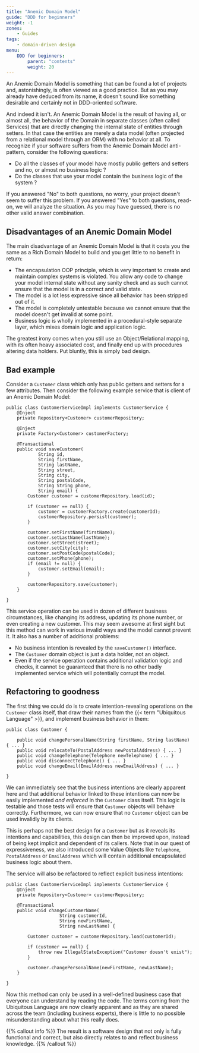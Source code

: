 ```yaml
---
title: "Anemic Domain Model"
guide: "DDD for beginners"
weight: -1
zones:
    - Guides
tags:
    - domain-driven design
menu:
    DDD for beginners:
        parent: "contents"
        weight: 20
---
```


An Anemic Domain Model is something that can be found a lot of projects and, astonishingly, is often viewed as a good 
practice. But as you may already have deduced from its name, it doesn't sound like something desirable and certainly not 
in DDD-oriented software.<!--more-->

And indeed it isn't. An Anemic Domain Model is the result of having all, or almost all, the behavior of the Domain in
separate classes (often called Services) that are directly changing the internal state of entities through setters. In
that case the entities are merely a data model (often projected from a relational model through an ORM) with no
behavior at all. To recognize if your software suffers from the Anemic Domain Model anti-pattern, consider the following
questions:

* Do all the classes of your model have mostly public getters and setters and no, or almost no business logic ?
* Do the classes that use your model contain the business logic of the system ?

If you answered "No" to both questions, no worry, your project doesn't seem to suffer this problem. If you answered "Yes"
to both questions, read-on, we will analyze the situation. As you may have guessed, there is no other valid answer 
combination.

## Disadvantages of an Anemic Domain Model

The main disadvantage of an Anemic Domain Model is that it costs you the same as a Rich Domain Model to build and you
get little to no benefit in return:

* The encapsulation OOP principle, which is very important to create and maintain complex systems is violated. You allow
any code to change your model internal state without any sanity check and as such cannot ensure that the model is in a
correct and valid state.
* The model is a lot less expressive since all behavior has been stripped out of it.
* The model is completely untestable because we cannot ensure that the model doesn't get invalid at some point.  
* Business logic is wholly implemented in a procedural-style separate layer, which mixes domain logic and application
logic.
 
The greatest irony comes when you still use an Object/Relational mapping, with its often heavy associated cost, and finally 
end up with procedures altering data holders. Put bluntly, this is simply bad design.

## Bad example

Consider a `Customer` class which only has public getters and setters for a few attributes. Then consider the following 
example service that is client of an Anemic Domain Model:
 
    public class CustomerServiceImpl implements CustomerService {
        @Inject
        private Repository<Customer> customerRepository;
    
        @Inject
        private Factory<Customer> customerFactory;
    
        @Transactional
        public void saveCustomer(
                String id,
                String firstName,
                String lastName,
                String street,
                String city,
                String postalCode,
                String String phone,
                String email) {
            Customer customer = customerRepository.load(id);
    
            if (customer == null) {
                customer = customerFactory.create(customerId);
                customerRepository.persist(customer);
            }
    
            customer.setFirstName(firstName);
            customer.setLastName(lastName);
            customer.setStreet(street);
            customer.setCity(city);
            customer.setPostCode(postalCode);
            customer.setPhone(phone);
            if (email != null) {
                customer.setEmail(email);
            }
    
            customerRepository.save(customer);
        }
    
    }
  
This service operation can be used in dozen of different business circumstances, like changing its address, updating
its phone number, or even creating a new customer. This may seem awesome at first sight but this method can work in 
various invalid ways and the model cannot prevent it. It also has a number of additional problems:

* No business intention is revealed by the `saveCustomer()` interface.
* The `Customer` domain object is just a data holder, not an object.
* Even if the service operation contains additional validation logic and checks, it cannot be guaranteed that there 
is no other badly implemented service which will potentially corrupt the model.
 
## Refactoring to goodness

The first thing we could do is to create intention-revealing operations on the `Customer` class itself, that draw their
names from the {{< term "Ubiquitous Language" >}}, and implement business behavior in them:

    public class Customer {
        
        public void changePersonalName(String firstName, String lastName) { ... }
        public void relocateTo(PostalAddress newPostalAddress) { ... }
        public void changeTelephone(Telephone newTelephone) { ... }
        public void disconnectTelephone() { ... }
        public void changeEmail(EmailAddress newEmailAddress) { ... }
        
    }

We can immediately see that the business intentions are clearly apparent here and that additional behavior linked to 
these intentions can now be easily implemented *and enforced* in the `Customer` class itself. This logic is testable
and those tests will ensure that `Customer` objects will behave correctly. Furthermore, we can now ensure that no `Customer` 
object can be used invalidly by its clients.

This is perhaps not the best design for a `Customer` but as it reveals its intentions and capabilities, this design can
then be improved upon, instead of being kept implicit and dependent of its callers. Note that in our quest of 
expressiveness, we also introduced some Value Objects like `Telephone`, `PostalAddress` or `EmailAddress` which will 
contain additional encapsulated business logic about them.
 
The service will also be refactored to reflect explicit business intentions:

    public class CustomerServiceImpl implements CustomerService {
        @Inject
        private Repository<Customer> customerRepository;
    
        @Transactional
        public void changeCustomerName(
                        String customerId, 
                        String newFirstName, 
                        String newLastName) {
            
            Customer customer = customerRepository.load(customerId);
            
            if (customer == null) {
                throw new IllegalStateException("Customer doesn't exist");
            }
            
            customer.changePersonalName(newFirstName, newLastName);
        }
        
    }
    
Now this method can only be used in a well-defined business case that everyone can understand by reading the code. The
terms coming from the Ubiquitous Language are now clearly apparent and as they are shared across the
team (including business experts), there is little to no possible misunderstanding about what this really does.

{{% callout info %}}
The result is a software design that not only is fully functional and correct, but also directly relates to and reflect 
business knowledge.
{{% /callout %}}


    